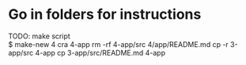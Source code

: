 # Go in folders for instructions

TODO: make script  
$ make-new 4
cra 4-app
rm -rf 4-app/src 4/app/README.md
cp -r 3-app/src 4-app
cp 3-app/src/README.md 4-app
